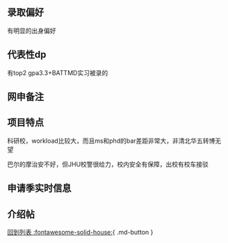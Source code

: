 ## 录取偏好

有明显的出身偏好

## 代表性dp

有top2 gpa3.3+BATTMD实习被录的

## 网申备注

## 项目特点

科研校，workload比较大，而且ms和phd的bar差距非常大，非清北华五转博无望

巴尔的摩治安不好，但JHU校警很给力，校内安全有保障，出校有校车接驳

## 申请季实时信息

## 介绍帖

[回到列表 :fontawesome-solid-house:](选校梯度.md){ .md-button }
